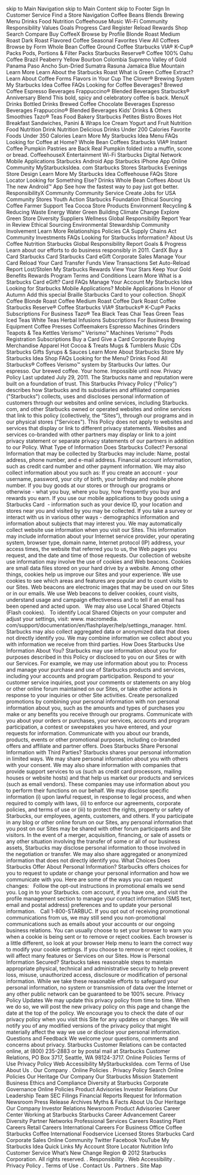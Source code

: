 skip to Main Navigation skip to Main Content skip to Footer Sign In Customer Service Find a Store Navigation Coffee Beans Blends Brewing Menu Drinks Food Nutrition Coffeehouse Music Wi-Fi Community Responsibility Values Goals Progress Card Register Reload Rewards Shop Search Compare Buy CoffeeX Browse by Profile Blonde Roast Medium Roast Dark Roast Flavored Coffee Seasonal Favorites View All Coffees Browse by Form Whole Bean Coffee Ground Coffee Starbucks VIA® K-Cup® Packs Pods, Portions & Filter Packs Starbucks Reserve® Coffee 100% Oahu Coffee Brazil Peaberry Yellow Bourbon Colombia Supremo Valley of Gold Panama Paso Ancho Sun-Dried Sumatra Rasuna Jamaica Blue Mountain Learn More Learn About the Starbucks Roast What is Green Coffee Extract? Learn About Coffee Forms Flavors in Your Cup The Clover® Brewing System My Starbucks Idea Coffee FAQs Looking for Coffee Beverages? Brewed Coffee Espresso Beverages Frappuccino® Blended Beverages Starbucks® Anniversary Blend This bold, spicy and celebratory coffee is back. MenuX Drinks Bottled Drinks Brewed Coffee Chocolate Beverages Espresso Beverages Frappuccino® Blended Beverages Kids’ Drinks & Others Smoothies Tazo® Teas Food Bakery Starbucks Petites Bistro Boxes Hot Breakfast Sandwiches, Panini & Wraps Ice Cream Yogurt and Fruit Nutrition Food Nutrition Drink Nutrition Delicious Drinks Under 200 Calories Favorite Foods Under 350 Calories Learn More My Starbucks Idea Menu FAQs Looking for Coffee at Home? Whole Bean Coffees Starbucks VIA® Instant Coffee Pumpkin Pastries are Back Real Pumpkin folded into a muffin, scone or bread. CoffeehouseX Entertainment Wi-Fi Starbucks Digital Network Mobile Applications Starbucks Android App Starbucks iPhone App Online Community MyStarbucksIdea. com Starbucks Stores Starbucks Evenings Store Design Learn More My Starbucks Idea Coffeehouse FAQs Store Locator Looking for Something Else? Drinks Whole Bean Coffees About Us The new Android™ App See how the fastest way to pay just got better. ResponsibilityX Community Community Service Create Jobs for USA Community Stores Youth Action Starbucks Foundation Ethical Sourcing Coffee Farmer Support Tea Cocoa Store Products Environment Recycling & Reducing Waste Energy Water Green Building Climate Change Explore Green Store Diversity Suppliers Wellness Global Responsibility Report Year in Review Ethical Sourcing Environmental Stewardship Community Involvement Learn More Relationships Policies CA Supply Chains Act Community Investments FAQs Looking for Starbucks Information? About Us Coffee Nutrition Starbucks Global Responsibility Report Goals & Progress Learn about our efforts to do business responsibly in 2011. CardX Buy a Card Starbucks Card Starbucks Card eGift Corporate Sales Manage Your Card Reload Your Card Transfer Funds View Transactions Set Auto-Reload Report Lost/Stolen My Starbucks Rewards View Your Stars Keep Your Gold Benefits Rewards Program Terms and Conditions Learn More What is a Starbucks Card eGift? Card FAQs Manage Your Account My Starbucks Idea Looking for Starbucks Mobile Applications? Mobile Applications In Honor of Autumn Add this special Braille Starbucks Card to your collection. ShopX Coffee Blonde Roast Coffee Medium Roast Coffee Dark Roast Coffee Starbucks Reserve® Coffee Starbucks VIA® Starbucks® K-Cup® Packs Subscriptions For Business Tazo® Tea Black Teas Chai Teas Green Teas Iced Teas White Teas Herbal Infusions Subscriptions For Business Brewing Equipment Coffee Presses Coffeemakers Espresso Machines Grinders Teapots & Tea Kettles Verismo™ Verismo™ Machines Verismo™ Pods Registration Subscriptions Buy a Card Give a Card Corporate Buying Merchandise Apparel Hot Cocoa & Treats Mugs & Tumblers Music CDs Starbucks Gifts Syrups & Sauces Learn More About Starbucks Store My Starbucks Idea Shop FAQs Looking for the Menu? Drinks Food All Starbucks® Coffees Verismo™ system by Starbucks Our lattes. Our espresso. Our brewed coffee. Your home. Impossible until now. Privacy Policy Last updated July 29, 2011. The Starbucks name and reputation were built on a foundation of trust. This Starbucks Privacy Policy ("Policy") describes how Starbucks and its subsidiaries and affiliated companies ("Starbucks") collects, uses and discloses personal information of customers through our websites and online services, including Starbucks. com, and other Starbucks owned or operated websites and online services that link to this policy (collectively, the “Sites”), through our programs and in our physical stores ("Services"). This Policy does not apply to websites and services that display or link to different privacy statements. Websites and services co-branded with other partners may display or link to a joint privacy statement or separate privacy statements of our partners in addition to our Policy. What Type of Information Does Starbucks Collect? Personal Information that may be collected by Starbucks may include: Name, postal address, phone number, and e-mail address. Financial account information, such as credit card number and other payment information. We may also collect information about you such as: If you create an account - your username, password, your city of birth, your birthday and mobile phone number. If you buy goods at our stores or through our programs or otherwise - what you buy, where you buy, how frequently you buy and rewards you earn. If you use our mobile applications to buy goods using a Starbucks Card  - information such as your device ID, your location and stores near you and visited by you may be collected. If you take a survey or interact with us in various other ways - demographics information and information about subjects that may interest you. We may automatically collect website use information when you visit our Sites. This information may include information about your Internet service provider, your operating system, browser type, domain name, Internet protocol (IP) address, your access times, the website that referred you to us, the Web pages you request, and the date and time of those requests. Our collection of website use information may involve the use of cookies and Web beacons. Cookies are small data files stored on your hard drive by a website. Among other things, cookies help us improve our Sites and your experience. We use cookies to see which areas and features are popular and to count visits to our Sites. Web beacons are electronic images that may be used on our Sites or in our emails. We use Web beacons to deliver cookies, count visits, understand usage and campaign effectiveness and to tell if an email has been opened and acted upon.   We may also use Local Shared Objects (Flash cookies).   To identify Local Shared Objects on your computer and adjust your settings, visit: www. macromedia. com/support/documentation/en/flashplayer/help/settings\_manager. html. Starbucks may also collect aggregated data or anonymized data that does not directly identify you. We may combine information we collect about you with information we receive from third parties. How Does Starbucks Use Information About You? Starbucks may use information about you for purposes described in this Policy or disclosed to you on our Sites or with our Services. For example, we may use information about you to: Process and manage your purchase and use of Starbucks products and services, including your accounts and program participation. Respond to your customer service inquiries, post your comments or statements on any blog or other online forum maintained on our Sites, or take other actions in response to your inquiries or other Site activities. Create personalized promotions by combining your personal information with non personal information about you, such as the amounts and types of purchases you make or any benefits you receive through our programs. Communicate with you about your orders or purchases, your services, accounts and program participation, a contest or sweepstakes you have entered, and your requests for information. Communicate with you about our brands, products, events or other promotional purposes, including co-branded offers and affiliate and partner offers. Does Starbucks Share Personal Information with Third Parties? Starbucks shares your personal information in limited ways. We may share personal information about you with others with your consent. We may also share information with companies that provide support services to us (such as credit card processors, mailing houses or website hosts) and that help us market our products and services (such as email vendors). These companies may use information about you to perform their functions on our behalf. We may disclose specific information (i) upon lawful request, in response to legal process, and when required to comply with laws, (ii) to enforce our agreements, corporate policies, and terms of use or (iii) to protect the rights, property or safety of Starbucks, our employees, agents, customers, and others. If you participate in any blog or other online forum on our Sites, any personal information that you post on our Sites may be shared with other forum participants and Site visitors. In the event of a merger, acquisition, financing, or sale of assets or any other situation involving the transfer of some or all of our business assets, Starbucks may disclose personal information to those involved in the negotiation or transfer. We may also share aggregated or anonymized information that does not directly identify you. What Choices Does Starbucks Offer About Personal Information? Starbucks offers choices for you to request to update or change your personal information and how we communicate with you. Here are some of the ways you can request changes:   Follow the opt-out instructions in promotional emails we send you. Log in to your Starbucks. com account, if you have one, and visit the profile management section to manage your contact information (SMS text, email and postal address) preferences and to update your personal information.   Call 1-800-STARBUC. If you opt out of receiving promotional communications from us, we may still send you non-promotional communications such as emails about your accounts or our ongoing business relations. You can usually choose to set your browser to warn you when a cookie is being sent or to remove or reject cookies. Each browser is a little different, so look at your browser Help menu to learn the correct way to modify your cookie settings. If you choose to remove or reject cookies, it will affect many features or Services on our Sites. How is Personal Information Secured? Starbucks takes reasonable steps to maintain appropriate physical, technical and administrative security to help prevent loss, misuse, unauthorized access, disclosure or modification of personal information. While we take these reasonable efforts to safeguard your personal information, no system or transmission of data over the Internet or any other public network can be guaranteed to be 100% secure. Privacy Policy Updates We may update this privacy policy from time to time. When we do so, we will post the new privacy policy on this page and change the date at the top of the policy. We encourage you to check the date of our privacy policy when you visit this Site for any updates or changes. We will notify you of any modified versions of the privacy policy that might materially affect the way we use or disclose your personal information. Questions and Feedback We welcome your questions, comments and concerns about privacy. Starbucks Customer Relations can be contacted online, at (800) 235-2883 or by postal mail at Starbucks Customer Relations, PO Box 3717, Seattle, WA 98124-3717. Online Policies Terms of Use Privacy Policy Web Accessibility MyStarbucksIdea. com Terms of Use About Us . Our Company . Online Policies . Privacy Policy Search Online Policies Our Heritage Our Company Our Starbucks Mission Statement Business Ethics and Compliance Diversity at Starbucks Corporate Governance Online Policies Product Advisories Investor Relations Our Leadership Team SEC Filings Financial Reports Request for Information Newsroom Press Release Archives Myths & Facts About Us Our Heritage Our Company Investor Relations Newsroom Product Advisories Career Center Working at Starbucks Starbucks Career Advancement Career Diversity Partner Networks Professional Services Careers Roasting Plant Careers Retail Careers International Careers For Business Office Coffee Starbucks Coffee International Foodservice Licensed Stores Starbucks Card Corporate Sales Online Community Twitter Facebook YouTube My Starbucks Idea Quick Links My Account Store Locator Nutrition Info Customer Service What’s New Change Region © 2012 Starbucks Corporation. All rights reserved. . Responsibility . Web Accessibility . Privacy Policy . Terms of Use . Contact Us . Partners . Site Map